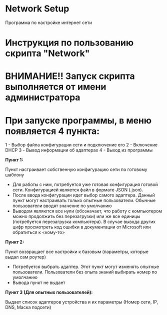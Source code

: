 # Network Setup
Программа по настройке интернет сети


# Инструкция по пользованию скрипта "Network"

# ВНИМАНИЕ!! Запуск скрипта выполняется от имени администратора


# При запуске программы, в меню появляется 4 пункта:

   1 - Выбор файла конфигурации сети и подключение его
   2 - Включение DHCP
   3 - Вывод информации об адаптерах
   4 - Выход из программы


**Пункт 1:**
 
  Пункт настраивает собственную конфигурацию сети по готовому шаблону

 - Для работы с ним, потребуется уже готовая конфигурация готовой сети. Конфигурацией является файл в формате JSON (.json).
 - После ввода конфигурации идет выбор самого адаптера. Данный пункт могут настраивать только опытные пользователи. Обычные пользователи
вводят значение по умолчанию
 - Выводом являются все нули (обозначает, что работу с компьютером можно продолжить без перезагрузки) или же все единицы (потребуется перезагрузка компьютера). В случае вывода других цифр просмотреть код ошибки в документации от Microsoft или обратиться к <кому-то>

**Пункт 2:**

  Пункт возвращает все настройки к базовым (параметры, которые выдал сам роутер)

  - Потребуется выбрать адаптер. Этот пункт могут изменять опытные пользователи. Пользователи без опыта знаний выбирать номер по умолчанию
  - Вывода пункт не выдает


**Пункт 3 (Для опытных пользователей):**
  
  Выдает список адаптеров устройства и их параметры (Номер сети, IP, DNS, Маска подсети)
 